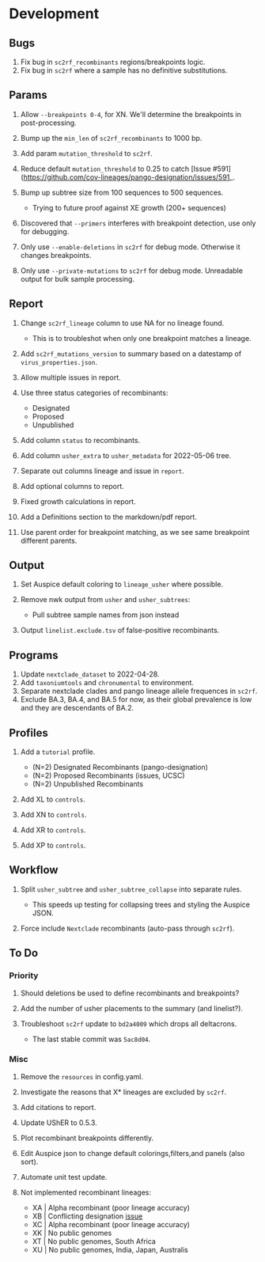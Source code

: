 # Development

## Bugs

1. Fix bug in `sc2rf_recombinants` regions/breakpoints logic.
1. Fix bug in `sc2rf` where a sample has no definitive substitutions.

## Params

1. Allow `--breakpoints 0-4`, for XN. We'll determine the breakpoints in post-processing.
1. Bump up the `min_len` of `sc2rf_recombinants` to 1000 bp.
1. Add param `mutation_threshold` to `sc2rf`.
1. Reduce default `mutation_threshold` to 0.25 to catch [Issue #591](https://github.com/cov-lineages/pango-designation/issues/591_.
1. Bump up subtree size from 100 sequences to 500 sequences.

    - Trying to future proof against XE growth (200+ sequences)

1. Discovered that `--primers` interferes with breakpoint detection, use only for debugging.
1. Only use `--enable-deletions` in `sc2rf` for debug mode. Otherwise it changes breakpoints.
1. Only use `--private-mutations` to `sc2rf` for debug mode. Unreadable output for bulk sample processing.

## Report

1. Change `sc2rf_lineage` column to use NA for no lineage found.

    - This is to troubleshot when only one breakpoint matches a lineage.

1. Add `sc2rf_mutations_version` to summary based on a datestamp of `virus_properties.json`.
1. Allow multiple issues in report.
1. Use three status categories of recombinants:

    - Designated
    - Proposed
    - Unpublished

1. Add column `status` to recombinants.
1. Add column `usher_extra` to `usher_metadata` for 2022-05-06 tree.
1. Separate out columns lineage and issue in `report`.
1. Add optional columns to report.
1. Fixed growth calculations in report.
1. Add a Definitions section to the markdown/pdf report.
1. Use parent order for breakpoint matching, as we see same breakpoint different parents.

## Output

1. Set Auspice default coloring to `lineage_usher` where possible.
1. Remove nwk output from `usher` and `usher_subtrees`:

    - Pull subtree sample names from json instead

1. Output `linelist.exclude.tsv` of false-positive recombinants.

## Programs

1. Update `nextclade_dataset` to 2022-04-28.
1. Add `taxoniumtools` and `chronumental` to environment.
1. Separate nextclade clades and pango lineage allele frequences in `sc2rf`.
1. Exclude BA.3, BA.4, and BA.5 for now, as their global prevalence is low and they are descendants of BA.2.

## Profiles

1. Add a `tutorial` profile.

    - (N=2) Designated Recombinants (pango-designation)
    - (N=2) Proposed Recombinants (issues, UCSC)
    - (N=2) Unpublished Recombinants

1. Add XL to `controls`.
1. Add XN to `controls`.
1. Add XR to `controls`.
1. Add XP to `controls`.

## Workflow

1. Split `usher_subtree` and `usher_subtree_collapse` into separate rules.

    - This speeds up testing for collapsing trees and styling the Auspice JSON.

1. Force include `Nextclade` recombinants (auto-pass through `sc2rf`).

## To Do

### Priority

1. Should deletions be used to define recombinants and breakpoints?
1. Add the number of usher placements to the summary (and linelist?).
1. Troubleshoot `sc2rf` update to `bd2a4009` which drops all deltacrons.

    - The last stable commit was `5ac8d04`.

### Misc

1. Remove the `resources` in config.yaml.
1. Investigate the reasons that X* lineages are excluded by `sc2rf`.
1. Add citations to report.
1. Update UShER to 0.5.3.
1. Plot recombinant breakpoints differently.
1. Edit Auspice json to change default colorings,filters,and panels (also sort).
1. Automate unit test update.
1. Not implemented recombinant lineages:

    - XA | Alpha recombinant (poor lineage accuracy)
    - XB | Conflicting designation [issue](https://github.com/summercms/covid19-pango-designation/commit/26b7359e34a0b2f122215332b6495fea97ff3fe7)
    - XC | Alpha recombinant (poor lineage accuracy)
    - XK | No public genomes
    - XT | No public genomes, South Africa
    - XU | No public genomes, India, Japan, Australis
